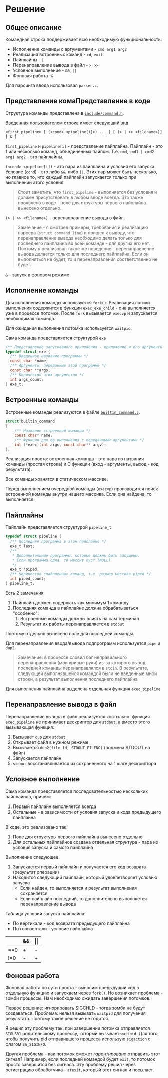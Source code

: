 # Решение

## Общее описание

Командная строка поддерживает всю необходимую функциональность:

- Исполнение команды с аргументами - `cmd arg1 arg2`
- Реализация встроенных команд - `cd`, `exit`
- Пайплайны  - `|`
- Перенаправление вывода в файл - `>`, `>>`
- Условное выполнение - `&&`, `||`
- Фоновая работа  -`&`

Для парсинга ввода использовал `parser.c`.

## Представление комаПредставление в коде

Структура команды представлена в [`include/command.h`](./include/command.h).

Введенная пользователем строка имеет следующий вид

```text
<first_pipeline> [ (<cond> <pipeline[i]>) ... ] [ (> | >> <filename>)] [ & ]
```

`first_pipeline` и `pipeline[i]` - представление пайплайна. 
Пайплайн - это 1 или несколько команд, объединенных пайпом.
Т.е. `cmd`, `cmd1 | cmd2 arg1 arg2` - это пайплайны.

`(<cond> <pipeline[i])` - это пара из пайплайна и условия его запуска. 
Условие (`cond`) - это либо `&&`, либо `||`. 
Этих пар может быть несколько, но главное то, что каждый пайплайн запускается только при выполнении этого условия.

> Стоит заметить, что `first_pipeline` - выполняется без условия и должен присутствовать в любом вводе всегда.
> Это также проявлено в коде - поле для структуры первого пайплайна вынесено отдельно.

`(> | >> <filename>)` - перенаправление вывода в файл. 

> Замечание - я смотрел примеры, требования и реализацию парсера (`struct command_line`) и пришел к выводу, что перенаправление вывода необходимо делать только для последнего пайплайна во всей команде - для других его нет. 
> Поэтому я реализовал такое же поведение - перенаправление вывода делается только для последнего пайплайна. Если он выполняться не будет, то и перенаправления соответственно не будет.

`&` - запуск в фоновом режиме

## Исполнение команды

Для исполнения команды используется `fork()`. 
Реализация логики выполнения содержится в функции `exec_exe_child` - она выполняется уже в процессе потомке. 
После `fork` вызывается `execvp` и запускается необходимая команда.

Для ожидания выполнения потомка используется `waitpid`.

Сама команда представляется структурой `exe`

```c
/** Представление запускаемого приложения - приложение и его аргументы */
typedef struct exe {
  /** Введенное название программы */
  const char *name;
  /** Аргументы, переданные этой программе */
  const char **args;
  /** Количество этих аргументов */
  int args_count;
} exe_t;
```

## Встроенные команды

Встроенные команды реализуются в файле [`builtin_command.c`](./builtin_command.c).

```c
struct builtin_command
{
	/** Название встроенной команды */
	const char* name;
	/** Функция для ее выполнения с переданными аргументами */
	int (*exec)(int argc, const char** argv);
};
```

Реализация проста: встроенная команда - это пара из названия команды (простая строка) и C функции (вход - аргументы, выход - код результата).

Все команды хранятся в статическом массиве.

Перед выполнением очередной команды (`execvp`) производится поиск встроенной команды внутри нашего массива. 
Если она найдена, то выполняется.


## Пайплайны

Пайплайн представляется структурой `pipeline_t`. 

```c
typedef struct pipeline {
  /** Последняя программа в этом пайплайне */
  exe_t last;
  /**
   * Дополнительные программы, которые должны быть запущены.
   * Если программа одна, то массив пуст (NULL)
   */
  exe_t *piped;
  /** Количество спайпленных команд, т.е. размер массива piped */
  int piped_count;
} pipeline_t;
```

Есть 2 замечания:

1. Пайплайн должен содержать как минимум 1 команду
2. Последняя команда в пайплайне должна обрабатываться "особенно":
   1. Встроенные команды должны влиять на сам терминал
   2. Результат их работы перенаправляется в `stdout`

Поэтому отдельно вынесено поле для последней команды.

Для перенаправления ввода/вывода подпрограмм используется `pipe` и `dup2`

> Замечание: в процессе словил баг неправильного перенаправления (мои кривые руки) из-за которого вывод последней команды перенаправлялся в `stdin`.
> В результате, следующей выполнявшейся командой были не введенные мной строки, а результат выполнения последнего пайплайна

Для выполнения пайплайна выделена отдельная функция `exec_pipeline`

## Перенаправление вывода в файл

Перенаправление вывода в файл реализуется костыльно: функция `exec_pipeline` не принимает дескриптор для `stdout`, а вместо этого вызывающая функция:

1. Вызывает `dup` для `stdout`
2. Открывает файл в нужном режиме
3. Вызывается `dup2(file_fd, STDOUT_FILENO)` (подмена STDOUT на файл)
4. Запускается пайплайн
5. `stdout` восстанавливается из сохраненного на 1 шаге дескриптора

## Условное выполнение

Сама команда представляется последовательностью нескольких пайплайнов, причем:

1. Первый пайплайн выполняется всегда
2. Остальные - в зависимости от условия запуска и кода предыдущего пайплайна

В коде, это реализовано так:

1. Поле для структуры первого пайплайна вынесено отдельно
2. Для остальных пайплайнов создана отдельная структура - пара из условия запуска и самого пайплайна

Выполнение следующее:

1. Запускается первый пайплайн и получается его код возврата (результат операции)
2. Находится следующий пайплайн, который удовлетворяет условию запуска 
    - Если найден, то выполняется и результат выполнения сохраняется
    - Если пайплайн последний, то дополнительно выполняется перенаправление вывода


Таблица условий запуска пайплайна: 

- По вертикали - код возврата предыдущего пайплайна
- По горизонтали - условие пайплайна

|     |     &&      | \|\| |
|-----|-------------|------|
| ==0 |      +      |  -   |
| !=0 |      -      |  +   |

## Фоновая работа

Фоновая работа по сути проста - выносим предыдущий код в отдельную функцию и запускаем через `fork()`. 
Но возникает проблема - зомби процессы. Нам необходимо ожидать завершения потомков.

Первое решение: игнорировать SIGCHLD - тогда зомби не будут создаваться. 
Проблема: нельзя вызывать `waitpid` для получения результата. Поэтому такое решение не годится.


Я решил эту проблему так: при завершении потомка отправляется `SIGUSR1` родительскому процессу, который вызывает `waitpid`.
Для того, чтобы получить pid отправившего процесса использую `sigaction` с флагом `SA_SIGINFO`.

Другая проблема - как потомок сможет *гарантировано* отправить этот сигнал? 
Например, если последней командой будет `exit`, то потомок просто завершится без сигнала.
Эту проблему решил через регистрацию обработчика - `atexit`, который этот сигнал и посылает.